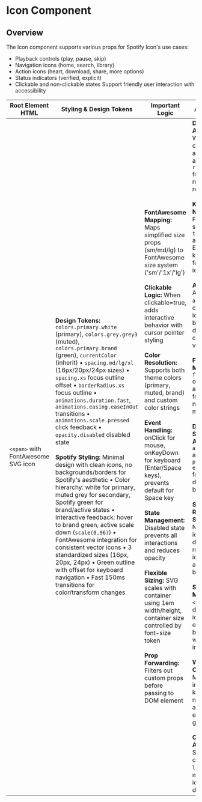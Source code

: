 # Icon Component

## Overview
The Icon component supports various props for Spotify Icon's use cases:
- Playback controls (play, pause, skip)
- Navigation icons (home, search, library)
- Action icons (heart, download, share, more options)
- Status indicators (verified, explicit)
- Clickable and non-clickable states
Support friendly user interaction with accessibility

| Root Element HTML | Styling & Design Tokens | Important Logic | Accessibility |
|-------------------|-------------------------|----------------|---------------|
| `<span>` with FontAwesome SVG icon | **Design Tokens:** `colors.primary.white` (primary), `colors.grey.grey3` (muted), `colors.primary.brand` (green), `currentColor` (inherit) • `spacing.md/lg/xl` (16px/20px/24px sizes) • `spacing.xs` focus outline offset • `borderRadius.xs` focus outline • `animations.duration.fast`, `animations.easing.easeInOut` transitions • `animations.scale.pressed` click feedback • `opacity.disabled` disabled state<br><br>**Spotify Styling:** Minimal design with clean icons, no backgrounds/borders for Spotify's aesthetic • Color hierarchy: white for primary, muted grey for secondary, Spotify green for brand/active states • Interactive feedback: hover to brand green, active scale down (`scale(0.96)`) • FontAwesome integration for consistent vector icons • 3 standardized sizes (16px, 20px, 24px) • Green outline with offset for keyboard navigation • Fast 150ms transitions for color/transform changes | **FontAwesome Mapping:** Maps simplified size props (sm/md/lg) to FontAwesome size system ('sm'/'1x'/'lg')<br><br>**Clickable Logic:** When clickable=true, adds interactive behavior with cursor pointer styling<br><br>**Color Resolution:** Supports both theme colors (primary, muted, brand) and custom color strings<br><br>**Event Handling:** onClick for mouse, onKeyDown for keyboard (Enter/Space keys), prevents default for Space key<br><br>**State Management:** Disabled state prevents all interactions and reduces opacity<br><br>**Flexible Sizing:** SVG scales with container using 1em width/height, container size controlled by font-size token<br><br>**Prop Forwarding:** Filters out custom props before passing to DOM element | **Dynamic Role Assignment:** When clickable=true, automatically adds `role="button"` for screen reader recognition<br><br>**Keyboard Navigation:** Full keyboard support with `tabIndex={0}` and Enter/Space key handling for clickable icons<br><br>**ARIA Labels:** Automatic `aria-label` for clickable icons ("Icon button" default) or custom labels via props<br><br>**Focus Management:** `focus-visible` outline appears only for keyboard navigation, not mouse clicks<br><br>**Disabled State Accessibility:** `aria-disabled` attribute and `pointer-events: none` for proper disabled behavior<br><br>**Screen Reader Support:** Non-clickable icons are decorative (no role), clickable icons announced as buttons<br><br>**Semantic Markup:** Uses `<span>` for decorative icons, enhanced with button role when interactive<br><br>**WCAG Compliance:** Meets focus indicator, keyboard navigation, and interactive element guidelines<br><br>**Context-Aware Labels:** Supports custom `aria-label` for meaningful icon descriptions | 